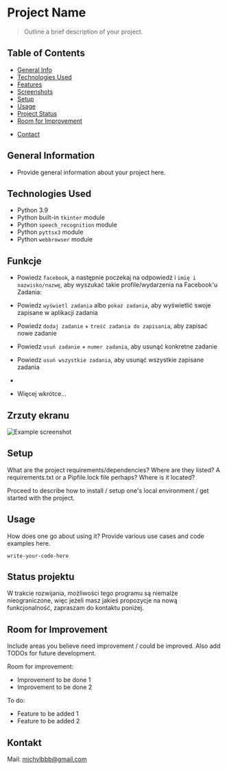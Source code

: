 # Project Name
> Outline a brief description of your project.

## Table of Contents
* [General Info](#general-information)
* [Technologies Used](#technologies-used)
* [Features](#features)
* [Screenshots](#screenshots)
* [Setup](#setup)
* [Usage](#usage)
* [Project Status](#project-status)
* [Room for Improvement](#room-for-improvement)
<!-- * [Acknowledgements](#acknowledgements) -->
* [Contact](#contact)
<!-- * [License](#license) -->


## General Information
- Provide general information about your project here.

<!-- You don't have to answer all the questions - just the ones relevant to your project. -->


## Technologies Used
- Python 3.9
- Python built-in `tkinter` module
- Python `speech_recognition` module
- Python `pyttsx3` module
- Python `webbrowser` module


## Funkcje
- Powiedz `facebook`, a następnie poczekaj na odpowiedź i `imię i nazwisko/nazwę`, aby wyszukać takie profile/wydarzenia na Facebook'u
Zadania:
- Powiedz `wyświetl zadania` albo `pokaż zadania`, aby wyświetlić swoje zapisane w aplikacji zadania 
- Powiedz `dodaj zadanie` + `treść zadania do zapisania`, aby zapisać nowe zadanie
- Powiedz `usuń zadanie` + `numer zadania`, aby usunąć konkretne zadanie
- Powiedz `usuń wszystkie zadania`, aby usunąć wszystkie zapisane zadania
- 

- Więcej wkrótce...


## Zrzuty ekranu
![Example screenshot](./img/screenshot.png)
<!-- If you have screenshots you'd like to share, include them here. -->


## Setup
What are the project requirements/dependencies? Where are they listed? A requirements.txt or a Pipfile.lock file perhaps? Where is it located?

Proceed to describe how to install / setup one's local environment / get started with the project.


## Usage
How does one go about using it?
Provide various use cases and code examples here.

`write-your-code-here`


## Status projektu
W trakcie rozwijania, możliwości tego programu są niemalże nieograniczone, więc jeżeli masz jakieś propozycje na nową funkcjonalność, zapraszam do kontaktu poniżej.


## Room for Improvement
Include areas you believe need improvement / could be improved. Also add TODOs for future development.

Room for improvement:
- Improvement to be done 1
- Improvement to be done 2

To do:
- Feature to be added 1
- Feature to be added 2

<!--
## Acknowledgements
Give credit here.
- This project was inspired by...
- This project was based on [this tutorial](https://www.example.com).
- Many thanks to...
-->


## Kontakt
Mail: michvlbbb@gmail.com


<!-- Optional -->
<!-- ## License -->
<!-- This project is open source and available under the [... License](). -->

<!-- You don't have to include all sections - just the one's relevant to your project -->
